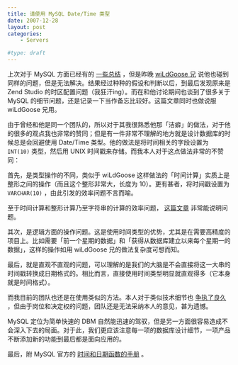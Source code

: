 ```yaml
---
title: 请使用 MySQL Date/Time 类型
date: 2007-12-28
layout: post
categories:
    - Servers

#type: draft
---
```


上次对于 MySQL 方面已经有的 [一些总结]({{site.urls}}/posts/206/) ，但是昨晚  [wiLdGoose 兄](http://www.xuchao.cn) 说他也碰到同样的问题，但是无法解决。结果经过种种的假设和判断以后，到最后发现原来是 Zend Studio 的时区配置问题（我狂汗ing）。而在和他讨论期间也谈到了很多关于 MySQL 的细节问题，还是记录一下当作备忘比较好。这篇文章同时也做说服 wiLdGoose 兄用。

由于曾经和他是同一个团队的，所以对于其我很熟悉他那「洁癖」的做法，对于他的很多的观点我也非常的赞同；但是有一件非常不理解的地方就是设计数据库的时候总是会回避使用 Date/Time 类型。他的做法是将时间相关的字段设置为 `INT(10)` 类型，然后用 UNIX 时间戳来存储。而我本人对于这点做法非常的不赞同：

首先，是类型操作的不同，类似于 wiLdGoose 这样做法的「时间计算」实质上是整形之间的操作（而且这个整形非常大，长度为 10）。更有甚者，将时间戳设置为 `VARCHAR(10)` ，由此引发的效率问题不言而喻。

至于时间计算和整形计算乃至字符串的计算的效率问题， [这篇文章](http://www.68design.net/Development/Database/23141-1.html) 非常能说明问题。

其次，是逻辑方面的操作问题。这是使用时间类型的优势，尤其是在需要高精度的项目上。比如需要「前一个星期的数据」和「获得从数据库建立以来每个星期一的数据」，这样的操作如用 wiLdGoose 兄的做法复杂度可想而知。

最后，就是直观不直观的问题，可以理解的是我们的大脑是不会直接将这一大串的时间戳转换成日期格式的。相比而言，直接使用时间类型明显就直观得多（它本身就是时间格式）。

而我目前的团队也还是在使用类似的方法。本人对于类似技术细节也 [争执了良久]({{site.urls}}/posts/115/) ，但由于岗位和决定权的问题，团队还是无法采纳本人的意见，甚为遗憾。

MySQL 定位为简单快速的 DBM 自然能迅速的驾驭，但是另一方面很容易造成不会深入下去的局面。对于此，我们更应该注意每一项的数据库设计细节，一项产品不断添加新的功能到最后都是面向应用的。

最后，附 MySQL 官方的 [时间和日期函数的手册](http://dev.mysql.com/doc/refman/5.0/en/date-and-time-functions.html) 。
